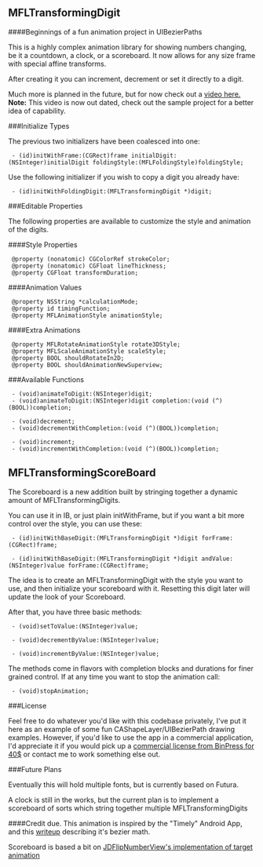 MFLTransformingDigit
----------

####Beginnings of a fun animation project in UIBezierPaths

This is a highly complex animation library for showing numbers changing, be it a countdown, a clock, or a scoreboard. It now allows for any size frame with special affine transforms.

After creating it you can increment, decrement or set it directly to a digit.

Much more is planned in the future, but for now check out a [video here.](http://www.youtube.com/watch?v=AWKp-sXtM90)
**Note:** This video is now out dated, check out the sample project for a better idea of capability.

###Initialize Types

The previous two initializers have been coalesced into one:

     - (id)initWithFrame:(CGRect)frame initialDigit:(NSInteger)initialDigit foldingStyle:(MFLFoldingStyle)foldingStyle;


Use the following initializer if you wish to copy a digit you already have:

     - (id)initWithFoldingDigit:(MFLTransformingDigit *)digit; 

###Editable Properties

The following properties are available to customize the style and animation of the digits.

####Style Properties

     @property (nonatomic) CGColorRef strokeColor;
     @property (nonatomic) CGFloat lineThickness;
     @property CGFloat transformDuration;
     
####Animation Values

     @property NSString *calculationMode;
     @property id timingFunction;
     @property MFLAnimationStyle animationStyle;

####Extra Animations

     @property MFLRotateAnimationStyle rotate3DStyle;
     @property MFLScaleAnimationStyle scaleStyle;
     @property BOOL shouldRotateIn2D;
     @property BOOL shouldAnimationNewSuperview;

###Available Functions

     - (void)animateToDigit:(NSInteger)digit;
     - (void)animateToDigit:(NSInteger)digit completion:(void (^)(BOOL))completion;
     
     - (void)decrement;
     - (void)decrementWithCompletion:(void (^)(BOOL))completion;
     
     - (void)increment;
     - (void)incrementWithCompletion:(void (^)(BOOL))completion;
     
     
MFLTransformingScoreBoard
----------

The Scoreboard is a new addition built by stringing together a dynamic amount of MFLTransformingDigits.

You can use it in IB, or just plain initWithFrame, but if you want a bit more control over the style, you can use these:

     - (id)initWithBaseDigit:(MFLTransformingDigit *)digit forFrame:(CGRect)frame;

     - (id)initWithBaseDigit:(MFLTransformingDigit *)digit andValue:(NSInteger)value forFrame:(CGRect)frame;

The idea is to create an MFLTransformingDigit with the style you want to use, and then initialize your scoreboard with it. Resetting this digit later will update the look of your Scoreboard.


After that, you have three basic methods:

     - (void)setToValue:(NSInteger)value;

     - (void)decrementByValue:(NSInteger)value;

     - (void)incrementByValue:(NSInteger)value;

The methods come in flavors with completion blocks and durations for finer grained control. If at any time you want to stop the animation call:

     - (void)stopAnimation;
     
###License

Feel free to do whatever you'd like with this codebase privately, I've put it here as an example of some fun CAShapeLayer/UIBezierPath drawing examples. However, if you'd like to use the app in a commercial application, I'd appreciate it if you would pick up a [commercial license from BinPress for 40$](http://www.binpress.com/app/transforming-scoreboard-for-ios/1747) or contact me to work something else out. 

###Future Plans

Eventually this will hold multiple fonts, but is currently based on Futura. 

A clock is still in the works, but the current plan is to implement a scoreboard of sorts which string together multiple MFLTransformingDigits

####Credit due.
This animation is inspired by the "Timely" Android App, and this [writeup](http://sriramramani.wordpress.com/2013/10/14/number-tweening/) describing it's bezier math.

Scoreboard is based a bit on [JDFlipNumberView's implementation of target animation](https://github.com/jaydee3/JDFlipNumberView)
